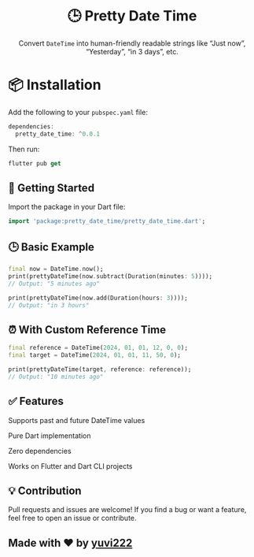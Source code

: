 <h1 align="center">🕒 Pretty Date Time</h1>

<p align="center">
  Convert <code>DateTime</code> into human-friendly readable strings like “Just now”, “Yesterday”, “in 3 days”, etc.
</p>

# 📦 Installation

Add the following to your `pubspec.yaml` file:

```dart
dependencies:
  pretty_date_time: ^0.0.1
```

Then run:

```dart
flutter pub get
```

## 🚀 Getting Started
Import the package in your Dart file:

```dart
import 'package:pretty_date_time/pretty_date_time.dart';
```

## 🕒 Basic Example

```dart
final now = DateTime.now();
print(prettyDateTime(now.subtract(Duration(minutes: 5)))); 
// Output: "5 minutes ago"

print(prettyDateTime(now.add(Duration(hours: 3)))); 
// Output: "in 3 hours"
```

## ⏰ With Custom Reference Time

```dart
final reference = DateTime(2024, 01, 01, 12, 0, 0);
final target = DateTime(2024, 01, 01, 11, 50, 0);

print(prettyDateTime(target, reference: reference));
// Output: "10 minutes ago"
```

## ✅ Features
Supports past and future DateTime values

Pure Dart implementation

Zero dependencies

Works on Flutter and Dart CLI projects

## 💡 Contribution
Pull requests and issues are welcome! If you find a bug or want a feature, feel free to open an issue or contribute.

## Made with ❤️ by [yuvi222](https://github.com/yuvi222)
